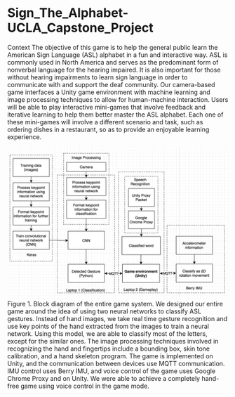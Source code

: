 # Sign_The_Alphabet-UCLA_Capstone_Project

Context
The objective of this game is to help the general public learn the American Sign Language (ASL) alphabet in a fun and interactive way. ASL is commonly used in North America and serves as the predominant form of nonverbal language for the hearing impaired. It is also important for those without hearing impairments to learn sign language in order to communicate with and support the deaf community. Our camera-based game interfaces a Unity game environment with machine learning and image processing techniques to allow for human-machine interaction. Users will be able to play interactive mini-games that involve feedback and iterative learning to help them better master the ASL alphabet. Each one of these mini-games will involve a different scenario and task, such as ordering dishes in a restaurant, so as to provide an enjoyable learning experience. 

![Screenshot](Design-Schematics.png)
Figure 1. Block diagram of the entire game system.
We designed our entire game around the idea of using two neural networks to classify ASL gestures. Instead of hand images, we take real time gesture recognition and use key points of the hand extracted from the images to train a neural network. Using this model, we are able to classify most of the letters, except for the similar ones. The image processing techniques involved in recognizing the hand and fingertips include a bounding box, skin tone calibration, and a hand skeleton program. The game is implemented on Unity, and the communication between devices use MQTT communication. IMU control uses Berry IMU, and voice control of the game uses Google Chrome Proxy and on Unity. We were able to achieve a completely hand-free game using voice control in the game mode.
